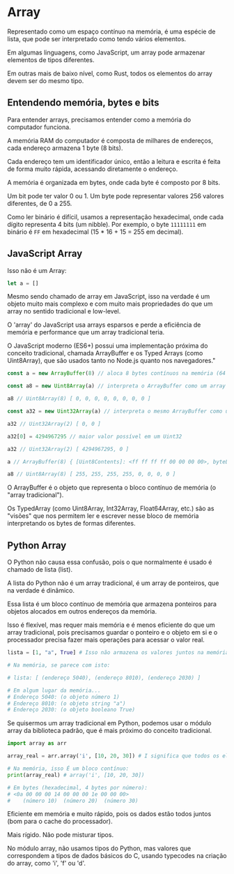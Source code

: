 # Array
Representado como um espaço contínuo na memória, é uma espécie de lista, que pode ser interpretado como tendo vários elementos.

Em algumas linguagens, como JavaScript, um array pode armazenar elementos de tipos diferentes.

Em outras mais de baixo nível, como Rust, todos os elementos do array devem ser do mesmo tipo.

## Entendendo memória, bytes e bits
Para entender arrays, precisamos entender como a memória do computador funciona.

A memória RAM do computador é composta de milhares de endereços, cada endereço armazena 1 byte (8 bits).

Cada endereço tem um identificador único, então a leitura e escrita é feita de forma muito rápida, acessando diretamente o endereço.

A memória é organizada em bytes, onde cada byte é composto por 8 bits.

Um bit pode ter valor 0 ou 1.
Um byte pode representar valores 256 valores diferentes, de 0 a 255.

Como ler binário é difícil, usamos a representação hexadecimal, onde cada dígito representa 4 bits (um nibble).
Por exemplo, o byte `11111111` em binário é `FF` em hexadecimal (15 * 16 + 15 = 255 em decimal).


## JavaScript Array
Isso não é um Array:

```javascript
let a = []
```

Mesmo sendo chamado de array em JavaScript, isso na verdade é um objeto muito mais complexo e com muito mais propriedades do que um array no sentido tradicional e low-level.

O 'array' do JavaScript usa arrays esparsos e perde a eficiência de memória e performance que um array tradicional teria.

O JavaScript moderno (ES6+) possui uma implementação próxima do conceito tradicional, chamada ArrayBuffer e os Typed Arrays (como Uint8Array), que são usados tanto no Node.js quanto nos navegadores."

```javascript
const a = new ArrayBuffer(8) // aloca 8 bytes contínuos na memória (64 bits)

const a8 = new Uint8Array(a) // interpreta o ArrayBuffer como um array de 8 bytes (8 bits cada)

a8 // Uint8Array(8) [ 0, 0, 0, 0, 0, 0, 0, 0 ]

const a32 = new Uint32Array(a) // interpreta o mesmo ArrayBuffer como um array de 2 inteiros de 32 bits (4 bytes cada)

a32 // Uint32Array(2) [ 0, 0 ]

a32[0] = 4294967295 // maior valor possível em um Uint32

a32 // Uint32Array(2) [ 4294967295, 0 ]

a // ArrayBuffer(8) { [Uint8Contents]: <ff ff ff ff 00 00 00 00>, byteLength: 8 }

a8 // Uint8Array(8) [ 255, 255, 255, 255, 0, 0, 0, 0 ]
```

O ArrayBuffer é o objeto que representa o bloco contínuo de memória (o "array tradicional").

Os TypedArray (como Uint8Array, Int32Array, Float64Array, etc.) são as "visões" que nos permitem ler e escrever nesse bloco de memória interpretando os bytes de formas diferentes.

## Python Array
O Python não causa essa confusão, pois o que normalmente é usado é chamado de lista (list).

A lista do Python não é um array tradicional, é um array de ponteiros, que na verdade é dinâmico.

Essa lista é um bloco contínuo de memória que armazena ponteiros para objetos alocados em outros endereços da memória.

Isso é flexível, mas requer mais memória e é menos eficiente do que um array tradicional, pois precisamos guardar o ponteiro e o objeto em si e o processador precisa fazer mais operações para acessar o valor real.

```python
lista = [1, "a", True] # Isso não armazena os valores juntos na memória.

# Na memória, se parece com isto:

# lista: [ (endereço 5040), (endereço 8010), (endereço 2030) ]

# Em algum lugar da memória...
# Endereço 5040: (o objeto número 1)
# Endereço 8010: (o objeto string "a")
# Endereço 2030: (o objeto booleano True)
```

Se quisermos um array tradicional em Python, podemos usar o módulo array da biblioteca padrão, que é mais próximo do conceito tradicional.

```python
import array as arr

array_real = arr.array('i', [10, 20, 30]) # I significa que todos os elementos são inteiros, geralmente ocupando 4 bytes cada.

# Na memória, isso É um bloco contínuo:
print(array_real) # array('i', [10, 20, 30])

# Em bytes (hexadecimal, 4 bytes por número):
# <0a 00 00 00 14 00 00 00 1e 00 00 00>
#    (número 10)  (número 20)  (número 30)
```

Eficiente em memória e muito rápido, pois os dados estão todos juntos (bom para o cache do processador).

Mais rígido. Não pode misturar tipos.

No módulo array, não usamos tipos do Python, mas valores que correspondem a tipos de dados básicos do C, usando typecodes na criação do array, como 'i', 'f' ou 'd'.


